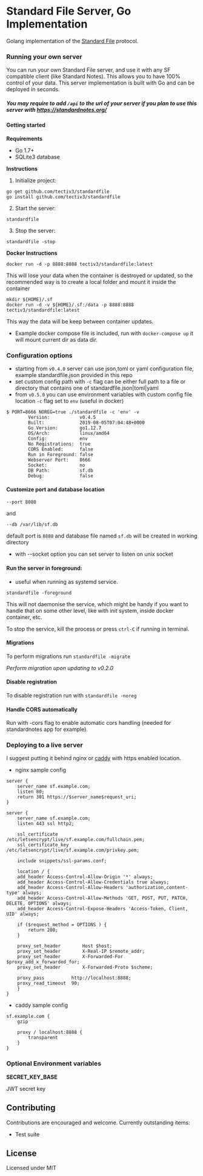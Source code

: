 # Standard File Server, Go Implementation

Golang implementation of the [Standard File](https://standardfile.org/) protocol.

### Running your own server

You can run your own Standard File server, and use it with any SF compatible client (like Standard Notes).
This allows you to have 100% control of your data.
This server implementation is built with Go and can be deployed in seconds.

##### You may require to add `/api` to the url of your server if you plan to use this server with https://standardnotes.org/

#### Getting started

**Requirements**

-   Go 1.7+
-   SQLite3 database

**Instructions**

1. Initialize project:

```
go get github.com/tectiv3/standardfile
go install github.com/tectiv3/standardfile
```

2. Start the server:

```
standardfile
```

3. Stop the server:

```
standardfile -stop
```

**Docker Instructions**

```
docker run -d -p 8888:8888 tectiv3/standardfile:latest
```

This will lose your data when the container is destroyed or updated, so the
recommended way is to create a local folder and mount it inside the container

```
mkdir ${HOME}/.sf
docker run -d -v ${HOME}/.sf:/data -p 8888:8888 tectiv3/standardfile:latest
```

This way the data will be keep between container updates.

-   Example docker compose file is included, run with `docker-compose up` it will mount current dir as data dir.

### Configuration options

-   starting from `v0.4.0` server can use json,toml or yaml configuration file, example standardfile.json provided in this repo
-   set custom config path with `-c` flag can be either full path to a file or directory that contains one of standardfile.json|toml|yaml
-   from `v0.5.0` you can use environment variables with custom config file location `-c` flag set to `env` (useful in docker)

```
$ PORT=8666 NOREG=true ./standardfile -c 'env' -v
        Version:           v0.4.5
        Built:             2019-08-05T07:04:48+0000
        Go Version:        go1.12.7
        OS/Arch:           linux/amd64
        Config:            env
        No Registrations:  true
        CORS Enabled:      false
        Run in Foreground: false
        Webserver Port:    8666
        Socket:            no
        DB Path:           sf.db
        Debug:             false
```

#### Customize port and database location

```
--port 8080
```

and

```
--db /var/lib/sf.db
```

default port is `8888` and database file named `sf.db` will be created in working directory

-   with --socket option you can set server to listen on unix socket

#### Run the server in foreground:

-   useful when running as systemd service.

```
standardfile -foreground
```

This will not daemonise the service, which might be handy if you want to handle that on some other level, like with init system, inside docker container, etc.

To stop the service, kill the process or press `ctrl-C` if running in terminal.

#### Migrations

To perform migrations run `standardfile -migrate`

_Perform migration upon updating to v0.2.0_

#### Disable registration

To disable registration run with `standardfile -noreg`

#### Handle CORS automatically

Run with -cors flag to enable automatic cors handling (needed for standardnotes app for example).

### Deploying to a live server

I suggest putting it behind nginx or [caddy](https://caddyserver.com/) with https enabled location.

-   nginx sample config

```
server {
    server_name sf.example.com;
    listen 80;
    return 301 https://$server_name$request_uri;
}

server {
    server_name sf.example.com;
    listen 443 ssl http2;

    ssl_certificate /etc/letsencrypt/live/sf.example.com/fullchain.pem;
    ssl_certificate_key /etc/letsencrypt/live/sf.example.com/privkey.pem;

    include snippets/ssl-params.conf;

    location / {
	add_header Access-Control-Allow-Origin '*' always;
	add_header Access-Control-Allow-Credentials true always;
	add_header Access-Control-Allow-Headers 'authorization,content-type' always;
	add_header Access-Control-Allow-Methods 'GET, POST, PUT, PATCH, DELETE, OPTIONS' always;
	add_header Access-Control-Expose-Headers 'Access-Token, Client, UID' always;

	if ($request_method = OPTIONS ) {
		return 200;
	}

	proxy_set_header        Host $host;
	proxy_set_header        X-Real-IP $remote_addr;
	proxy_set_header        X-Forwarded-For $proxy_add_x_forwarded_for;
	proxy_set_header        X-Forwarded-Proto $scheme;

	proxy_pass          http://localhost:8888;
	proxy_read_timeout  90;
    }
}
```

-   caddy sample config

```
sf.example.com {
    gzip

    proxy / localhost:8888 {
        transparent
    }
}
```

### Optional Environment variables

**SECRET_KEY_BASE**

JWT secret key

## Contributing

Contributions are encouraged and welcome. Currently outstanding items:

-   Test suite

## License

Licensed under MIT
